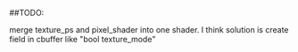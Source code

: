 ##TODO:

merge texture_ps and pixel_shader into one shader. I think solution is create field in cbuffer like "bool texture_mode"
